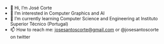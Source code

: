 - 👋 Hi, I’m José Corte
- 👀 I’m interested in Computer Graphics and AI
- 🌱 I’m currently learning Computer Science and Engineering at Instituto Superior Técnico (Portugal)
- 📫 How to reach me: josesantoscorte@gmail.com or @josesantoscorte on twitter

<!---
josesantoscorte/josesantoscorte is a ✨ special ✨ repository because its `README.md` (this file) appears on your GitHub profile.
You can click the Preview link to take a look at your changes.
--->
